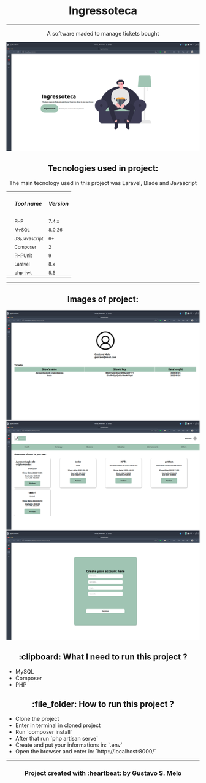 <h1 align="center">Ingressoteca</h1>
<hr />
<p align="center">A software maded to manage tickets bought</p>

<p align="center">
    <img src="./.github/images/screenshot5.png" alt="landing page photo" />
</p>

<h2 align="center">Tecnologies used in project: </h2>
<p align="center">The main tecnology used in this project was Laravel, Blade and Javascript </p>
<table>
    <th>
        <td><h5>Tool name</h5></td>
        <td><h5>Version</h5></td>
    </th>
    <tr>
        <td></td>
        <td><small>PHP</small></td>
        <td><small>7.4.x</small></td>
    </tr>
        <td></td>
        <td><small>MySQL</small></td>
        <td><small>8.0.26</small></td>
    </tr>
        <td></td>
        <td><small>JS/Javascript</small></td>
        <td><small>6+</small></td>
    </tr>
        <td></td>
        <td><small>Composer</small></td>
        <td><small>2</small></td>
    </tr>
        <td></td>
        <td><small>PHPUnit</small></td>
        <td><small>9</small></td>
    </tr>
        <td></td>
        <td><small>Laravel</small></td>
        <td><small>8.x</small></td>
    </tr>
    <tr>
        <td></td>
        <td><small>php-jwt</small></td>
        <td><small>5.5</small></td>
    </tr>
</table>

<hr />
<h2 align="center">Images of project: </h2>

<img src="./.github/images/screenshot2.png" alt="landing page photo" />
<img src="./.github/images/screenshot3.png" alt="landing page photo" />
<img src="./.github/images/screenshot4.png" alt="landing page photo" />

<h2 align="center"> :clipboard: What I need to run this project ?</h2>

<ul>
    <li>MySQL</li>
    <li>Composer</li>
    <li>PHP</li>
</ul>

<h2 align="center"> :file_folder: How to run this project ? </h2>

<ul>
    <li>Clone the project</li>
    <li>Enter in terminal in cloned project</li>
    <li>Run `composer install`</li>
    <li>After that run `php artisan serve`</li>
    <li>Create and put your informations in: `.env`</li>
    <li>Open the browser and enter in: `http:://localhost:8000/`</li>
</ul>

<hr />
<h3 align="center">Project created with :heartbeat: by Gustavo S. Melo </h3>
